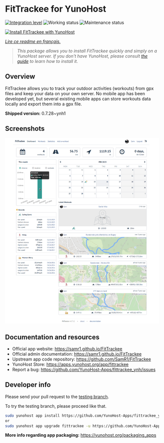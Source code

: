 <!--
N.B.: This README was automatically generated by https://github.com/YunoHost/apps/tree/master/tools/README-generator
It shall NOT be edited by hand.
-->

# FitTrackee for YunoHost

[![Integration level](https://dash.yunohost.org/integration/fittrackee.svg)](https://dash.yunohost.org/appci/app/fittrackee) ![Working status](https://ci-apps.yunohost.org/ci/badges/fittrackee.status.svg) ![Maintenance status](https://ci-apps.yunohost.org/ci/badges/fittrackee.maintain.svg)

[![Install FitTrackee with YunoHost](https://install-app.yunohost.org/install-with-yunohost.svg)](https://install-app.yunohost.org/?app=fittrackee)

*[Lire ce readme en français.](./README_fr.md)*

> *This package allows you to install FitTrackee quickly and simply on a YunoHost server.
If you don't have YunoHost, please consult [the guide](https://yunohost.org/#/install) to learn how to install it.*

## Overview

FitTrackee allows you to track your outdoor activities (workouts) from gpx files and keep your data on your own server.
No mobile app has been developed yet, but several existing mobile apps can store workouts data locally and export them into a gpx file.


**Shipped version:** 0.7.28~ynh1

## Screenshots

![Screenshot of FitTrackee](./doc/screenshots/screenshot-fittrackee.png)

## Documentation and resources

* Official app website: <https://samr1.github.io/FitTrackee>
* Official admin documentation: <https://samr1.github.io/FitTrackee>
* Upstream app code repository: <https://github.com/SamR1/FitTrackee>
* YunoHost Store: <https://apps.yunohost.org/app/fittrackee>
* Report a bug: <https://github.com/YunoHost-Apps/fittrackee_ynh/issues>

## Developer info

Please send your pull request to the [testing branch](https://github.com/YunoHost-Apps/fittrackee_ynh/tree/testing).

To try the testing branch, please proceed like that.

``` bash
sudo yunohost app install https://github.com/YunoHost-Apps/fittrackee_ynh/tree/testing --debug
or
sudo yunohost app upgrade fittrackee -u https://github.com/YunoHost-Apps/fittrackee_ynh/tree/testing --debug
```

**More info regarding app packaging:** <https://yunohost.org/packaging_apps>
